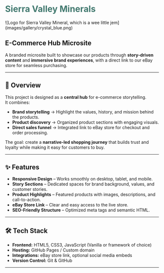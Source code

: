 <h1 style="color:rgb(66, 121, 111);">Sierra Valley Minerals</h1>
![Logo for Sierra Valley Mineral, which is a wee little jem](images/gallery/crystal_blue.png)


## E-Commerce Hub Microsite

A branded microsite built to showcase our products through **story-driven content** and **immersive brand experiences**, with a direct link to our eBay store for seamless purchasing.

---

## 📖 Overview

This project is designed as a **central hub** for e-commerce storytelling.  
It combines:

- **Brand storytelling** → Highlight the values, history, and mission behind the products.
- **Product discovery** → Organized product sections with engaging visuals.
- **Direct sales funnel** → Integrated link to eBay store for checkout and order processing.

The goal: create a **narrative-led shopping journey** that builds trust and loyalty while making it easy for customers to buy.

---

## ✨ Features

- **Responsive Design** – Works smoothly on desktop, tablet, and mobile.
- **Story Sections** – Dedicated spaces for brand background, values, and customer stories.
- **Product Highlights** – Featured products with images, descriptions, and call-to-action.
- **eBay Store Link** – Clear and easy access to the live store.
- **SEO-Friendly Structure** – Optimized meta tags and semantic HTML.

---

## 🛠️ Tech Stack

- **Frontend:** HTML5, CSS3, JavaScript (Vanilla or framework of choice)
- **Hosting:** GitHub Pages / Custom domain
- **Integrations:** eBay store link, optional social media embeds
- **Version Control:** Git & GitHub

---
